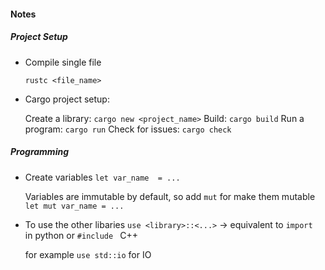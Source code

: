 #### Notes


##### Project Setup
* Compile single file

    `rustc <file_name>`

* Cargo project setup:

    Create a library: `cargo new <project_name>`
    Build: `cargo build`
    Run a program: `cargo run`
    Check for issues: `cargo check`

##### Programming

* Create variables
    `let var_name  = ...`

    Variables are immutable by default, so add `mut` for make them mutable
    `let mut var_name = ...`

* To use the other libaries 
    `use <library>::<...>` -> equivalent to `import ` in python or `#include ` C++

    for example `use std::io` for IO
